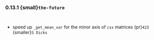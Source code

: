 ### 0.13.1 {small}`the-future`

```{rubric} Features
```

```{rubric} Performance
```
* speed up `_get_mean_var` for the minor axis of `csx` matrices {pr}`423` {smaller}`S Dicks`

```{rubric} Bug fixes
```


```{rubric} Misc
```
